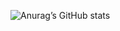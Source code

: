 ![Anurag’s GitHub stats](https://github-readme-stats.vercel.app/api?username=haejinyun&show_icons=true&theme=radical)
